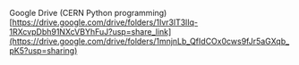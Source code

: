 Google Drive (CERN Python programming)
[https://drive.google.com/drive/folders/1Ivr3lT3lIq-1RXcvpDbh91NXcVBYhFuJ?usp=share_link](https://drive.google.com/drive/folders/1mnjnLb_QfIdCOx0cws9fJr5aGXqb_pK5?usp=sharing)
